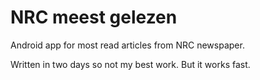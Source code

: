# NRC meest gelezen
Android app for most read articles from NRC newspaper.

Written in two days so not my best work. But it works fast.
